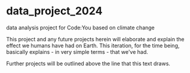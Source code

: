 # data_project_2024
data analysis project for Code:You based on climate change

This project and any future projects herein will elaborate and explain the effect we humans have had on Earth.  This iteration, for the time being, basically explains - in very simple terms - that we've had.  

Further projects will be outlined above the line that this text draws.


